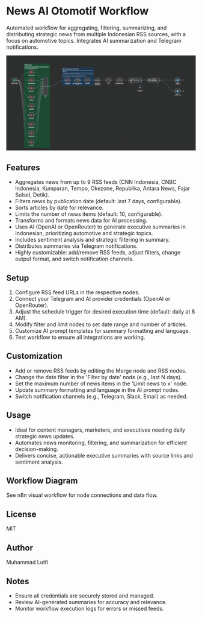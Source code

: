 # News AI Otomotif Workflow

Automated workflow for aggregating, filtering, summarizing, and distributing strategic news from multiple Indonesian RSS sources, with a focus on automotive topics. Integrates AI summarization and Telegram notifications.

![Workflow Diagram](https://raw.githubusercontent.com/vektormuhammadlutfi/n8n-workflow-for-news-Otomotive-AI/main/image.png)

## Features

- Aggregates news from up to 9 RSS feeds (CNN Indonesia, CNBC Indonesia, Kumparan, Tempo, Okezone, Republika, Antara News, Fajar Sulsel, Detik).
- Filters news by publication date (default: last 7 days, configurable).
- Sorts articles by date for relevance.
- Limits the number of news items (default: 10, configurable).
- Transforms and formats news data for AI processing.
- Uses AI (OpenAI or OpenRouter) to generate executive summaries in Indonesian, prioritizing automotive and strategic topics.
- Includes sentiment analysis and strategic filtering in summary.
- Distributes summaries via Telegram notifications.
- Highly customizable: add/remove RSS feeds, adjust filters, change output format, and switch notification channels.

## Setup

1. Configure RSS feed URLs in the respective nodes.
2. Connect your Telegram and AI provider credentials (OpenAI or OpenRouter).
3. Adjust the schedule trigger for desired execution time (default: daily at 8 AM).
4. Modify filter and limit nodes to set date range and number of articles.
5. Customize AI prompt templates for summary formatting and language.
6. Test workflow to ensure all integrations are working.

## Customization

- Add or remove RSS feeds by editing the Merge node and RSS nodes.
- Change the date filter in the 'Filter by date' node (e.g., last N days).
- Set the maximum number of news items in the 'Limit news to x' node.
- Update summary formatting and language in the AI prompt nodes.
- Switch notification channels (e.g., Telegram, Slack, Email) as needed.

## Usage

- Ideal for content managers, marketers, and executives needing daily strategic news updates.
- Automates news monitoring, filtering, and summarization for efficient decision-making.
- Delivers concise, actionable executive summaries with source links and sentiment analysis.

## Workflow Diagram

See n8n visual workflow for node connections and data flow.

## License

MIT

## Author

Muhammad Lutfi

## Notes

- Ensure all credentials are securely stored and managed.
- Review AI-generated summaries for accuracy and relevance.
- Monitor workflow execution logs for errors or missed feeds.
